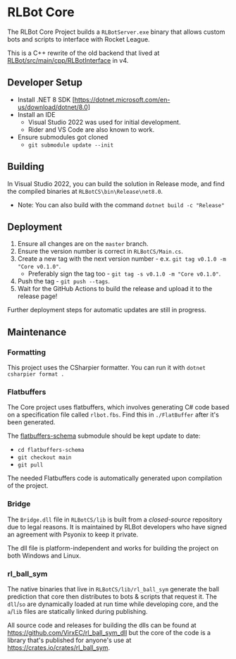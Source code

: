 # RLBot Core

The RLBot Core Project builds a `RLBotServer.exe` binary that allows custom bots and scripts
to interface with Rocket League.

This is a C++ rewrite of the old backend that lived at
[RLBot/src/main/cpp/RLBotInterface](https://github.com/RLBot/RLBot/tree/00720d1efc447e5495d3952a03e10b5b762421ee/src/main/cpp/RLBotInterface) in v4.

## Developer Setup

- Install .NET 8 SDK [https://dotnet.microsoft.com/en-us/download/dotnet/8.0]
- Install an IDE
  - Visual Studio 2022 was used for initial development.
  - Rider and VS Code are also known to work.
- Ensure submodules got cloned
  - `git submodule update --init`

## Building

In Visual Studio 2022, you can build the solution in Release mode, and find the
compiled binaries at `RLBotCS\bin\Release\net8.0`.

- Note: You can also build with the command `dotnet build -c "Release"`

## Deployment

1. Ensure all changes are on the `master` branch.
1. Ensure the version number is correct in `RLBotCS/Main.cs`.
1. Create a new tag with the next version number - e.x. `git tag v0.1.0 -m "Core v0.1.0"`.
   - Preferably sign the tag too - `git tag -s v0.1.0 -m "Core v0.1.0"`.
1. Push the tag - `git push --tags`.
1. Wait for the GitHub Actions to build the release and upload it to the release page!

Further deployment steps for automatic updates are still in progress.

## Maintenance

### Formatting

This project uses the CSharpier formatter. You can run it with `dotnet csharpier format .`

### Flatbuffers

The Core project uses flatbuffers, which involves generating C# code based on a specification
file called `rlbot.fbs`. Find this in `./FlatBuffer` after it's been generated.

The [flatbuffers-schema](https://github.com/RLBot/flatbuffers-schema) submodule should be kept update to date:

- `cd flatbuffers-schema`
- `git checkout main`
- `git pull`

The needed Flatbuffers code is automatically generated upon compilation of the project.

### Bridge

The `Bridge.dll` file in `RLBotCS/lib` is built from a _closed-source_ repository due to legal reasons.
It is maintained by RLBot developers who have signed an agreement with Psyonix to keep it private.

The dll file is platform-independent and works for building the project on both Windows and Linux.

### rl_ball_sym

The native binaries that live in `RLBotCS/lib/rl_ball_sym` generate the ball prediction that core then distributes to bots & scripts that request it.
The `dll`/`so` are dynamically loaded at run time while developing core, and the `a`/`lib` files are statically linked during publishing.

All source code and releases for building the dlls can be found at <https://github.com/VirxEC/rl_ball_sym_dll> but the core of the code is a library that's published for anyone's use at <https://crates.io/crates/rl_ball_sym>.
